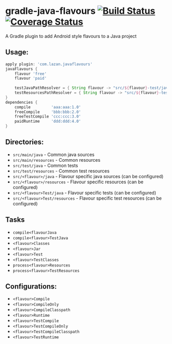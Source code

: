 # gradle-java-flavours [![Build Status](https://travis-ci.org/uklance/gradle-java-flavours.svg?branch=master)](https://travis-ci.org/uklance/gradle-java-flavours) [![Coverage Status](https://coveralls.io/repos/github/uklance/gradle-java-flavours/badge.svg?branch=master)](https://coveralls.io/github/uklance/gradle-java-flavours?branch=master)

A Gradle plugin to add Android style flavours to a Java project

## Usage:

```groovy
apply plugin: 'com.lazan.javaflavours'
javaFlavours {
    flavour 'free'
    flavour 'paid'
    
    testJavaPathResolver = { String flavour -> "src/${flavour}-test/java" }
    testResourcesPathResolver = { String flavour -> "src/${flavour}-test/resources" }
}
dependencies {
    compile         'aaa:aaa:1.0'
    freeCompile     'bbb:bbb:2.0'
    freeTestCompile 'ccc:ccc:3.0'
    paidRuntime     'ddd:ddd:4.0'
}
```

## Directories:

- `src/main/java` - Common java sources
- `src/main/resources` - Common resources
- `src/test/java` - Common tests
- `src/test/resources` - Common test resources
- `src/<flavour>/java` - Flavour specific java sources (can be configured)
- `src/<flavour>/resources` - Flavour specific resources (can be configured)
- `src/<flavour>Test/java` - Flavour specific tests (can be configured)
- `src/<flavour>Test/resources` - Flavour specific test resources (can be configured)

## Tasks

- `compile<flavourJava`
- `compile<flavour>TestJava`
- `<flavour>Classes`
- `<flavour>Jar`
- `<flavour>Test`
- `<flavour>TestClasses`
- `process<flavour>Resources`
- `process<flavour>TestResources`

## Configurations:

- `<flavour>Compile`
- `<flavour>CompileOnly`
- `<flavour>CompileClasspath`
- `<flavour>Runtime`
- `<flavour>TestCompile`
- `<flavour>TestCompileOnly`
- `<flavour>TestCompileClasspath`
- `<flavour>TestRuntime`
